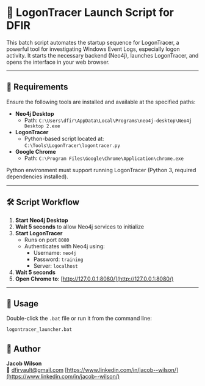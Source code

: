 # 🚀 LogonTracer Launch Script for DFIR

This batch script automates the startup sequence for LogonTracer, a powerful tool for investigating Windows Event Logs, especially logon activity. It starts the necessary backend (Neo4j), launches LogonTracer, and opens the interface in your web browser.

---

## 🔧 Requirements

Ensure the following tools are installed and available at the specified paths:

- **Neo4j Desktop**
  - Path: `C:\Users\dfir\AppData\Local\Programs\neo4j-desktop\Neo4j Desktop 2.exe`
- **LogonTracer**
  - Python-based script located at: `C:\Tools\LogonTracer\logontracer.py`
- **Google Chrome**
  - Path: `C:\Program Files\Google\Chrome\Application\chrome.exe`

Python environment must support running LogonTracer (Python 3, required dependencies installed).

---

## 🛠 Script Workflow

1. **Start Neo4j Desktop**
2. **Wait 5 seconds** to allow Neo4j services to initialize
3. **Start LogonTracer**
   - Runs on port `8080`
   - Authenticates with Neo4j using:
     - Username: `neo4j`
     - Password: `training`
     - Server: `localhost`
4. **Wait 5 seconds**
5. **Open Chrome to**: [http://127.0.0.1:8080/](http://127.0.0.1:8080/)

---

## 📄 Usage

Double-click the `.bat` file or run it from the command line:

```cmd
logontracer_launcher.bat
```
## 👤 Author

**Jacob Wilson**  
📧 dfirvault@gmail.com
[https://www.linkedin.com/in/jacob--wilson/](https://www.linkedin.com/in/jacob--wilson/)
